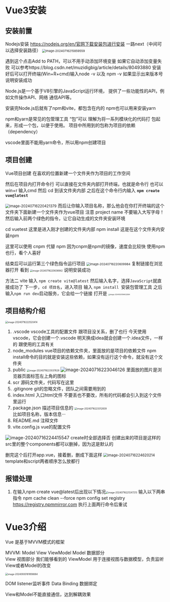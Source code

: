 # Vue3安装

## 安装前置

Nodejs安装
https://nodejs.org/en/官网下载安装包进行安装
一路next（中间可以选择安装路径）
<img src="C:/Users/13480/AppData/Roaming/Typora/typora-user-images/image-20240716215859559.png" alt="image-20240716215859559" style="zoom:67%;" /> 

遇到这个点击Add to PATH，可以不用手动添加环境变量
如果它自动添加变量失败 可以参考https://blog.csdn.net/muzidigbig/article/details/80493880
安装好后可以打开终端(Win+R+cmd)输入node -v 以及 npm -v
如果显示出来版本号说明安装成功



Node.js是一个基于V8引擎的JavaScript运行环境， 提供了一些功能性的API，例如文件操作API、网络 通信API等。



安装完Node.js后就有了npm和vite，都包含在内的
npm也可以用来安装yarn



npm和yarn是常见的包管理工具
“包”可以 理解为将一系列模块化的代码打 包起来，形成一个包，以便于使用。
项目中所用到的包称为项目的依赖（dependency）

vscode里面不能用yarn命令，所以用npm创建项目

## 项目创建

Vue项目创建
在喜欢的位置新建一个文件夹作为项目的工作空间

然后在项目内打开命令行
可以直接在文件夹内部打开终端，也就是命令行
也可以win+r 输入cmd  然后 cd 到该文件夹内部
之后在这个命令行内输入
**`npm create vue@latest`**

<img src="C:/Users/13480/AppData/Roaming/Typora/typora-user-images/image-20240716220421379.png" alt="image-20240716220421379" style="zoom:80%;" /> 
而后让你输入项目名称，那么他会在你打开终端的这个文件夹下面新建一个文件夹作为vue项目
注意 project name 不要输入大写字母！
然后输入前两个绿色的指令，让它自动生成的文件夹安装环境

cd vuetest 这里是进入刚才创建的文件夹内部
npm install 这是在这个文件夹内安装npm

这里可以使用 cnpm 代替 npm 因为cnpm是npm的镜像，速度会比较快
使用npm也行，看个人喜好

结束后可以运行第三个绿色指令运行项目
<img src="C:/Users/13480/AppData/Roaming/Typora/typora-user-images/image-20240716220609984.png" alt="image-20240716220609984" style="zoom:67%;" /> 
复制链接在浏览器打开
看到
<img src="C:/Users/13480/AppData/Roaming/Typora/typora-user-images/image-20240716220636942.png" alt="image-20240716220636942" style="zoom:50%;" /> 
说明安装成功





方法二 vite
输入 
`npm create vite@latest`
然后输入名字，选择`JavaScript`就直接成功了
下一步，`cd 项目名`，进入项目
输入 `npm install `安装包管理工具
之后输入` npm run dev `启动服务，它会给一个链接 打开是 
<img src="https://cdn.jsdelivr.net/gh/Hushyo/img@main/img/image-20240930184632964.png" alt="image-20240930184632964" style="zoom:33%;" /> 



## 项目结构介绍

<img src="C:/Users/13480/AppData/Roaming/Typora/typora-user-images/image-20240716222520414.png" alt="image-20240716222520414" style="zoom: 50%;" /> 

1.  .vscode  vscode工具的配置文件
   跟项目没关系，删了也行
   今天使用vscode，它会创建一个.vscode
   明天换成idea就会创建一个.idea文件，一样的
   跟使用的工具有关  
2. node_modules
   vue项目的依赖文件夹，里面放的是项目的依赖文件
   npm install命令的目的就是安装这些依赖，如果没有运行这个命令，就没有这个文件夹
3. public
   <img src="C:/Users/13480/AppData/Roaming/Typora/typora-user-images/image-20240716223037628.png" alt="image-20240716223037628" style="zoom:50%;" /> 
   ![image-20240716223046126](C:/Users/13480/AppData/Roaming/Typora/typora-user-images/image-20240716223046126.png)
   里面放的图片是浏览器页面标签左上角的图标
4. scr
   源码文件夹，代码写在这里
5. .gitignore
   git的忽略文件，团队之间需要用到的
6. index.html
   入口html文件
   不要丢也不要改，所有的代码都会引入到这个文件里运行
7. package.json
   描述项目信息的
   <img src="C:/Users/13480/AppData/Roaming/Typora/typora-user-images/image-20240716223312839.png" alt="image-20240716223312839" style="zoom: 50%;" />  
   比如项目名称，版本信息···
8. README.md
   注释文件
9. vite.config.js
   vue的配置文件

![image-20240716224415547](C:/Users/13480/AppData/Roaming/Typora/typora-user-images/image-20240716224415547.png)
create时全部选择否 创建出来的项目是这样的
src里的整个components都可以删掉，因为这是默认的

删完这个后打开app.vue，接着删，删成下面这样
<img src="C:/Users/13480/AppData/Roaming/Typora/typora-user-images/image-20240716224620214.png" alt="image-20240716224620214" style="zoom:80%;" /> 
template和script两者顺序怎么放都行

## 报错处理

1. 在输入npm create vue@latest后出现以下情况<img src="C:/Users/13480/AppData/Roaming/Typora/typora-user-images/image-20240716221247213.png" alt="image-20240716221247213" style="zoom:50%;" /> 
    输入以下两串指令
   npm cache clean --force 
   npm config set registry https://registry.npmmirror.com 
   执行上面两行命令后重试



# Vue3介绍

Vue 是基于MVVM模式的框架

MVVM: Model View ViewModel
Model 数据部分  
View 视图部分  我们能够看到的
ViewModel 用于连接视图与数据模型，负责监听View或者Model的改变

<img src="C:/Users/13480/AppData/Roaming/Typora/typora-user-images/image-20240930181858884.png" alt="image-20240930181858884" style="zoom: 50%;" /> 

DOM listener监听事件
Data Binding 数据绑定

View和Model不能直接通信，达到解耦效果









